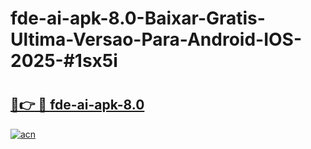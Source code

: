# fde-ai-apk-8.0-Baixar-Gratis-Ultima-Versao-Para-Android-IOS-2025-#1sx5i

# <h2><a href="https://ainizakaria.my?title=fde-ai-apk-8.0&ref=24M">🔗👉 🔴 fde-ai-apk-8.0</a></h2>

[![acn](https://github.com/user-attachments/assets/0f9c940e-d8b0-45ae-aac7-cd30a18b3e1c)](https://ainizakaria.my?title=fde-ai-apk-8.0&ref=24M)

